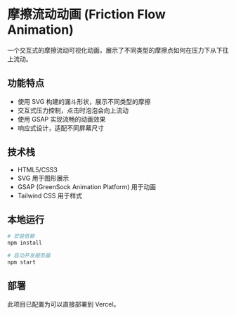 # 摩擦流动动画 (Friction Flow Animation)

一个交互式的摩擦流动可视化动画，展示了不同类型的摩擦点如何在压力下从下往上流动。

## 功能特点

- 使用 SVG 构建的漏斗形状，展示不同类型的摩擦
- 交互式压力控制，点击时泡泡会向上流动
- 使用 GSAP 实现流畅的动画效果
- 响应式设计，适配不同屏幕尺寸

## 技术栈

- HTML5/CSS3
- SVG 用于图形展示
- GSAP (GreenSock Animation Platform) 用于动画
- Tailwind CSS 用于样式

## 本地运行

```bash
# 安装依赖
npm install

# 启动开发服务器
npm start
```

## 部署

此项目已配置为可以直接部署到 Vercel。
